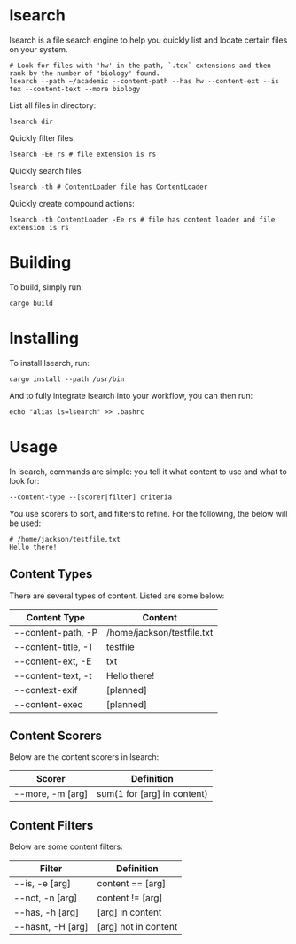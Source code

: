 # lsearch
lsearch is a file search engine to help you quickly list and locate certain files on your system.
```
# Look for files with 'hw' in the path, `.tex` extensions and then rank by the number of 'biology' found.
lsearch --path ~/academic --content-path --has hw --content-ext --is tex --content-text --more biology
```
List all files in directory:
```
lsearch dir
```
Quickly filter files:
```
lsearch -Ee rs # file extension is rs
```
Quickly search files
```
lsearch -th # ContentLoader file has ContentLoader
```
Quickly create compound actions:
```
lsearch -th ContentLoader -Ee rs # file has content loader and file extension is rs
```
# Building
To build, simply run:
```
cargo build
```

# Installing
To install lsearch, run:
```
cargo install --path /usr/bin
```
And to fully integrate lsearch into your workflow, you can then run:
```
echo "alias ls=lsearch" >> .bashrc
```
# Usage
In lsearch, commands are simple: you tell it what content to use and what to look for:
```
--content-type --[scorer|filter] criteria
```
You use scorers to sort, and filters to refine.
For the following, the below will be used:
```
# /home/jackson/testfile.txt
Hello there!
```
## Content Types
There are several types of content. Listed are some below:

|Content Type|Content|
|---|---|
|--content-path, -P|/home/jackson/testfile.txt|
|--content-title, -T|testfile|
|--content-ext, -E|txt|
|--content-text, -t|Hello there!|
|--context-exif|[planned]|
|--content-exec|[planned]|

## Content Scorers
Below are the content scorers in lsearch:

|Scorer|Definition|
|---|---|
|--more, -m [arg]|sum(1 for [arg] in content)|

## Content Filters
Below are some content filters:

|Filter|Definition|
|---|--|
|--is, -e [arg]|content == [arg]|
|--not, -n [arg]|content != [arg]|
|--has, -h [arg]| [arg] in content |
|--hasnt, -H [arg]| [arg] not in content|

